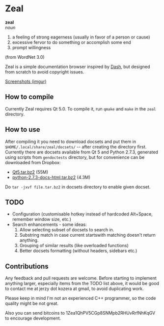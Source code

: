 # Zeal

**zeal**  
*noun*  

 1. a feeling of strong eagerness (usually in favor of a person or cause)
 2. excessive fervor to do something or accomplish some end
 3. prompt willingness

(from WordNet 3.0)

Zeal is a simple documentation browser inspired by [Dash](http://kapeli.com/dash/), but designed from scratch to avoid copyright issues.

[Screenshots (imgur)](http://imgur.com/a/crL3P)

## How to compile

Currently Zeal requires Qt 5.0. To compile it, run `qmake` and `make` in the `zeal` directory.

## How to use

After compiling it you need to download docsets and put them in `$HOME/.local/share/zeal/docsets/` -- after creating the directory first. Currently there are docsets available from Qt 5 and Python 2.7.3, generated using scripts from `gendoctests` directory, but for convenience can be downloaded from Dropbox:

 * [Qt5.tar.bz2](https://www.dropbox.com/s/qnpjfphph2z1yqw/Qt5.tar.bz2) (55M)
 * [python-2.7.3-docs-html.tar.bz2](https://www.dropbox.com/s/fjopk1jvpmjldgb/python-2.7.3-docs-html.tar.bz2) (4.3M)

Do `tar -jxvf file.tar.bz2` in docsets directory to enable given docset.

## TODO

 * Configuration (customisable hotkey instead of hardcoded Alt+Space, remember window size, etc.)
 * Search enhancements - some ideas:
   1. Allow selecting subset of docsets to search in.
   2. Substring match in case current startswith matching doesn't return anything.
   3. Grouping of similar results (like overloaded functions)
   4. Better docsets formatting (without headers, sidebars etc.)


## Contributions

Any feedback and pull requests are welcome. Before starting to implement anything larger, especially items from the TODO list above, it would be good to contact me at jerzy dot kozera at gmail, to avoid duplicating work.

Please keep in mind I'm not an experienced C++ programmer, so the code quality might be not great.

Also you can send bitcoins to 1Zea1QhPV5CGp8SNMpb2RHUvRrfNhKqGV to encourage development.
